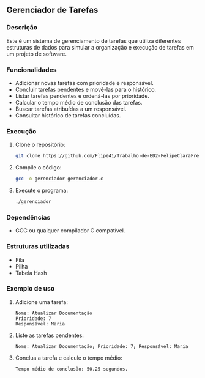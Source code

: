 

## Gerenciador de Tarefas

### Descrição
Este é um sistema de gerenciamento de tarefas que utiliza diferentes estruturas de dados para simular a organização e execução de tarefas em um projeto de software.

### Funcionalidades
- Adicionar novas tarefas com prioridade e responsável.
- Concluir tarefas pendentes e movê-las para o histórico.
- Listar tarefas pendentes e ordená-las por prioridade.
- Calcular o tempo médio de conclusão das tarefas.
- Buscar tarefas atribuídas a um responsável.
- Consultar histórico de tarefas concluídas.

### Execução
1. Clone o repositório:
   ```bash
   git clone https://github.com/Flipe41/Trabalho-de-ED2-FelipeClaraFred
   ```
2. Compile o código:
   ```bash
   gcc -o gerenciador gerenciador.c
   ```
3. Execute o programa:
   ```bash
   ./gerenciador
   ```

### Dependências
- GCC ou qualquer compilador C compatível.

### Estruturas utilizadas
- Fila
- Pilha
- Tabela Hash

### Exemplo de uso
1. Adicione uma tarefa:
   ```
   Nome: Atualizar Documentação
   Prioridade: 7
   Responsável: Maria
   ```
2. Liste as tarefas pendentes:
   ```
   Nome: Atualizar Documentação; Prioridade: 7; Responsável: Maria
   ```
3. Conclua a tarefa e calcule o tempo médio:
   ```
   Tempo médio de conclusão: 50.25 segundos.
   ```

